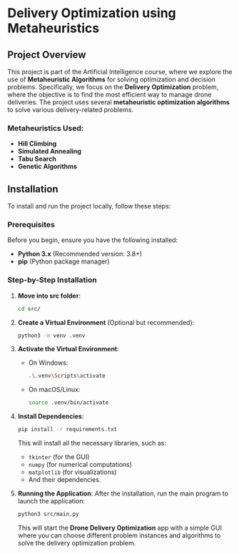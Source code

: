 # Delivery Optimization using Metaheuristics

## Project Overview

This project is part of the Artificial Intelligence course, where we explore the use of **Metaheuristic Algorithms** for solving optimization and decision problems. Specifically, we focus on the **Delivery Optimization** problem, where the objective is to find the most efficient way to manage drone deliveries. The project uses several **metaheuristic optimization algorithms** to solve various delivery-related problems.

### Metaheuristics Used:
- **Hill Climbing**
- **Simulated Annealing**
- **Tabu Search**
- **Genetic Algorithms**

## Installation

To install and run the project locally, follow these steps:

### Prerequisites

Before you begin, ensure you have the following installed:

- **Python 3.x** (Recommended version: 3.8+)
- **pip** (Python package manager)

### Step-by-Step Installation

1. **Move into src folder**:
    ```bash
    cd src/
    ```

2. **Create a Virtual Environment** (Optional but recommended):
    ```bash
    python3 -m venv .venv
    ```

3. **Activate the Virtual Environment**:
   - On Windows:
     ```bash
     .\.venv\Scripts\activate
     ```
   - On macOS/Linux:
     ```bash
     source .venv/bin/activate
     ```

4. **Install Dependencies**:
    ```bash
    pip install -r requirements.txt
    ```

    This will install all the necessary libraries, such as:
    - `tkinter` (for the GUI)
    - `numpy` (for numerical computations)
    - `matplotlib` (for visualizations)
    - And their dependencies.

5. **Running the Application**:
    After the installation, run the main program to launch the application:
    ```bash
    python3 src/main.py
    ```

    This will start the **Drone Delivery Optimization** app with a simple GUI where you can choose different problem instances and algorithms to solve the delivery optimization problem.

